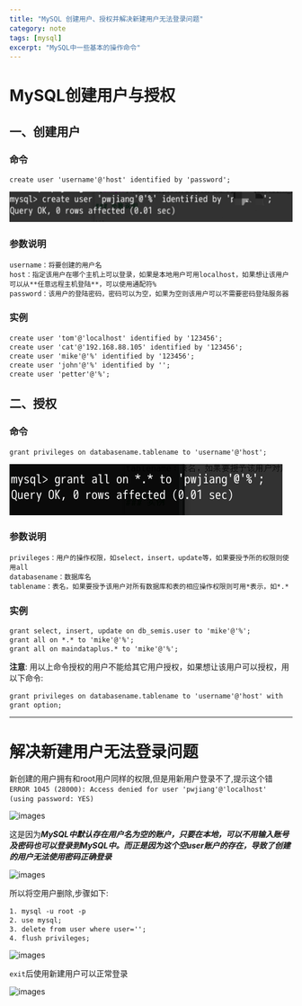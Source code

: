 ```yaml
---
title: "MySQL 创建用户、授权并解决新建用户无法登录问题"
category: note
tags: [mysql]
excerpt: "MySQL中一些基本的操作命令"
---
```


# MySQL创建用户与授权

## 一、创建用户

### 命令

```
create user 'username'@'host' identified by 'password';
```
![images](/images/posts/201812/lADPDgQ9qY_vXnjMhs0E2g_1242_134.jpg)

### 参数说明

```
username：将要创建的用户名
host：指定该用户在哪个主机上可以登录，如果是本地用户可用localhost，如果想让该用户可以从**任意远程主机登陆**，可以使用通配符%
password：该用户的登陆密码，密码可以为空，如果为空则该用户可以不需要密码登陆服务器
```

### 实例

```
create user 'tom'@'localhost' identified by '123456';
create user 'cat'@'192.168.88.105' identified by '123456';
create user 'mike'@'%' identified by '123456';
create user 'john'@'%' identified by '';
create user 'petter'@'%';
```

## 二、授权

### 命令

```
grant privileges on databasename.tablename to 'username'@'host';
```
![images](/images/posts/201812/lALPDgQ9qY_x5s9bzQHm_486_91.png)

### 参数说明

```
privileges：用户的操作权限，如select，insert，update等，如果要授予所的权限则使用all
databasename：数据库名
tablename：表名，如果要授予该用户对所有数据库和表的相应操作权限则可用*表示，如*.*
```

### 实例

```
grant select, insert, update on db_semis.user to 'mike'@'%';
grant all on *.* to 'mike'@'%';
grant all on maindataplus.* to 'mike'@'%';
```

__注意__: 用以上命令授权的用户不能给其它用户授权，如果想让该用户可以授权，用以下命令:

```
grant privileges on databasename.tablename to 'username'@'host' with grant option;
```
---

# 解决新建用户无法登录问题

新创建的用户拥有和root用户同样的权限,但是用新用户登录不了,提示这个错
```ERROR 1045 (28000): Access denied for user 'pwjiang'@'localhost' (using password: YES)```

![images](/images/posts/201812/lALPDgQ9qY_qE05azQPK_970_90.png)

这是因为***MySQL中默认存在用户名为空的账户，只要在本地，可以不用输入账号及密码也可以登录到MySQL中。而正是因为这个空user账户的存在，导致了创建的用户无法使用密码正确登录***

![images](/images/posts/201812/lALPDgQ9qY_1fgLNAXjNA0g_840_376.png)

所以将空用户删除,步骤如下:
```
1. mysql -u root -p 
2. use mysql;
3. delete from user where user='';
4. flush privileges;
```

![images](/images/posts/201812/lALPDgQ9qY_6W2zNAzzNA1E_849_828.png)

`exit`后使用新建用户可以正常登录

![images](/images/posts/201812/lALPDgQ9qZADYSLNAXvNA2I_866_379.png)


